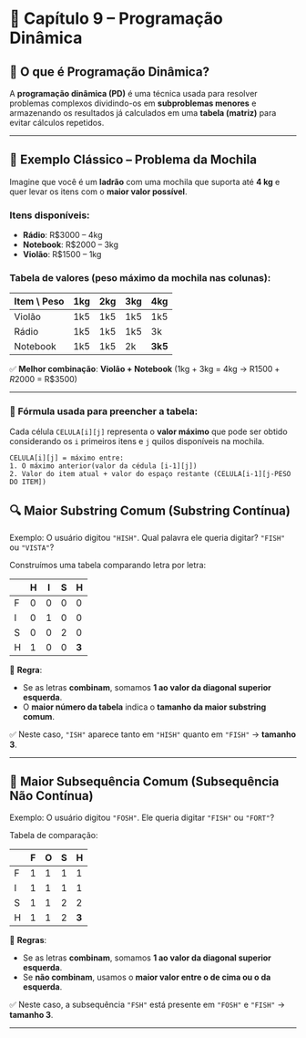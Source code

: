 # 📘 Capítulo 9 – Programação Dinâmica

## 🧠 O que é Programação Dinâmica?

A **programação dinâmica (PD)** é uma técnica usada para resolver problemas complexos dividindo-os em **subproblemas menores** e armazenando os resultados já calculados em uma **tabela (matriz)** para evitar cálculos repetidos.

---

## 🎒 Exemplo Clássico – Problema da Mochila

Imagine que você é um **ladrão** com uma mochila que suporta até **4 kg** e quer levar os itens com o **maior valor possível**.

### Itens disponíveis:

- **Rádio**: R$3000 – 4kg  
- **Notebook**: R$2000 – 3kg  
- **Violão**: R$1500 – 1kg  

### Tabela de valores (peso máximo da mochila nas colunas):

| Item \ Peso | 1kg  | 2kg  | 3kg  | 4kg   |
|-------------|------|------|------|--------|
| Violão      | 1k5  | 1k5  | 1k5  | 1k5    |
| Rádio       | 1k5  | 1k5  | 1k5  | 3k     |
| Notebook    | 1k5  | 1k5  | 2k   | **3k5** |

✅ **Melhor combinação**: **Violão + Notebook** (1kg + 3kg = 4kg → R$1500 + R$2000 = R$3500)

---

### 🧮 Fórmula usada para preencher a tabela:

Cada célula `CELULA[i][j]` representa o **valor máximo** que pode ser obtido considerando os `i` primeiros itens e `j` quilos disponíveis na mochila.

```text
CELULA[i][j] = máximo entre:
1. O máximo anterior(valor da cédula [i-1][j]) 
2. Valor do item atual + valor do espaço restante (CELULA[i-1][j-PESO DO ITEM])
```

## 🔍 Maior Substring Comum (Substring Contínua)

Exemplo: O usuário digitou `"HISH"`. Qual palavra ele queria digitar? `"FISH"` ou `"VISTA"`?

Construímos uma tabela comparando letra por letra:

|     | H | I | S | H |
|-----|---|---|---|---|
| F   | 0 | 0 | 0 | 0 |
| I   | 0 | 1 | 0 | 0 |
| S   | 0 | 0 | 2 | 0 |
| H   | 1 | 0 | 0 | **3** |

📌 **Regra**:
- Se as letras **combinam**, somamos **1 ao valor da diagonal superior esquerda**.
- O **maior número da tabela** indica o **tamanho da maior substring comum**.

✅ Neste caso, `"ISH"` aparece tanto em `"HISH"` quanto em `"FISH"` → **tamanho 3**.

---

## 🧬 Maior Subsequência Comum (Subsequência Não Contínua)

Exemplo: O usuário digitou `"FOSH"`. Ele queria digitar `"FISH"` ou `"FORT"`?

Tabela de comparação:

|     | F | O | S | H |
|-----|---|---|---|---|
| F   | 1 | 1 | 1 | 1 |
| I   | 1 | 1 | 1 | 1 |
| S   | 1 | 1 | 2 | 2 |
| H   | 1 | 1 | 2 | **3** |

📌 **Regras**:
- Se as letras **combinam**, somamos **1 ao valor da diagonal superior esquerda**.
- Se **não combinam**, usamos o **maior valor entre o de cima ou o da esquerda**.

✅ Neste caso, a subsequência `"FSH"` está presente em `"FOSH"` e `"FISH"` → **tamanho 3**.

---